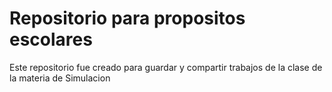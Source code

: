 # Repositorio para propositos escolares
Este repositorio fue creado para guardar y compartir trabajos de la clase de la materia de Simulacion
